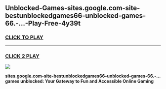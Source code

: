 
## Unblocked-Games-sites.google.com-site-bestunblockedgames66-unblocked-games-66.-...-Play-Free-4y39t
<h3>
<a href="https://premium76.site?title=sites.google.com-site-bestunblockedgames66-unblocked-games-66.-...&ref=22A">CLICK TO PLAY</a></h3>
<hr>

<h3>
<a href="https://premium76.site?title=sites.google.com-site-bestunblockedgames66-unblocked-games-66.-...&ref=22A">CLICK 2 PLAY</a>
  
</h3>

<a href="https://premium76.site?title=sites.google.com-site-bestunblockedgames66-unblocked-games-66.-...&ref=22A"><img src="https://clearcache.store/games.png"></a>


**sites.google.com-site-bestunblockedgames66-unblocked-games-66.-... games unblocked: Your Gateway to Fun and Accessible Online Gaming**
